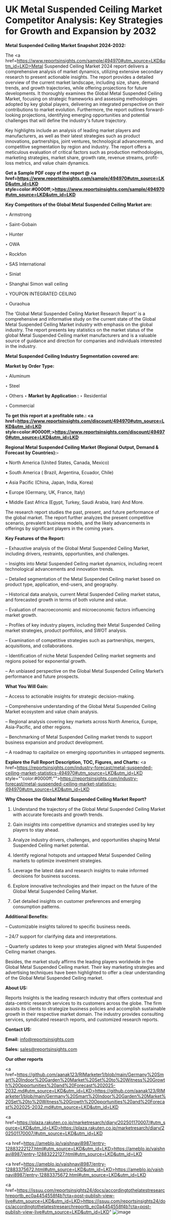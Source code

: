 # UK Metal Suspended Ceiling Market Competitor Analysis: Key Strategies for Growth and Expansion by 2032

<strong>Metal Suspended Ceiling Market Snapshot 2024-2032:</strong>

The <a href=https://www.reportsinsights.com/sample/494970#utm_source=LKD&utm_id=LKD>Metal Suspended Ceiling Market 2024 report</a> delivers a comprehensive analysis of market dynamics, utilizing extensive secondary research to present actionable insights. The report provides a detailed overview of the current market landscape, including size, share, demand trends, and growth trajectories, while offering projections for future developments. It thoroughly examines the Global Metal Suspended Ceiling Market, focusing on strategic frameworks and assessing methodologies adopted by key global players, delivering an integrated perspective on their contributions to market evolution. Furthermore, the report outlines forward-looking projections, identifying emerging opportunities and potential challenges that will define the industry's future trajectory.

Key highlights include an analysis of leading market players and manufacturers, as well as their latest strategies such as product innovations, partnerships, joint ventures, technological advancements, and competitive segmentation by region and industry. The report offers a meticulous evaluation of critical factors such as production methodologies, marketing strategies, market share, growth rate, revenue streams, profit-loss metrics, and value chain dynamics.

<strong>Get a Sample PDF copy of the report @ <a href=https://www.reportsinsights.com/sample/494970#utm_source=LKD&utm_id=LKD style=color:#0000ff;>https://www.reportsinsights.com/sample/494970#utm_source=LKD&utm_id=LKD</a></strong>

<strong>Key Competitors of the Global Metal Suspended Ceiling Market are:</strong>

‣ Armstrong

‣ Saint-Gobain

‣ Hunter

‣ OWA

‣ Rockfon

‣ SAS International

‣ Siniat

‣ Shanghai Simon wall ceiling

‣ YOUPON INTEGRATED CEILING

‣ Ouraohua

The ‘Global Metal Suspended Ceiling Market Research Report’ is a comprehensive and informative study on the current state of the Global Metal Suspended Ceiling Market industry with emphasis on the global industry. The report presents key statistics on the market status of the global Metal Suspended Ceiling market manufacturers and is a valuable source of guidance and direction for companies and individuals interested in the industry.

<strong>Metal Suspended Ceiling Industry Segmentation covered are:</strong>

<strong>Market by Order Type: </strong>

‣ Aluminum

‣ Steel

‣ Others
‣ 
<strong>Market by Application :</strong>
‣ Residential

‣ Commercial

<strong>To get this report at a profitable rate.: <a href=https://www.reportsinsights.com/discount/494970#utm_source=LKD&utm_id=LKD style=color:#0000ff;>https://www.reportsinsights.com/discount/494970#utm_source=LKD&utm_id=LKD</a></strong>

<strong>Regional Metal Suspended Ceiling Market (Regional Output, Demand &amp; Forecast by Countries):-</strong>

• North America (United States, Canada, Mexico)

• South America ( Brazil, Argentina, Ecuador, Chile)

• Asia Pacific (China, Japan, India, Korea)

• Europe (Germany, UK, France, Italy)

• Middle East Africa (Egypt, Turkey, Saudi Arabia, Iran) And More.

The research report studies the past, present, and future performance of the global market. The report further analyzes the present competitive scenario, prevalent business models, and the likely advancements in offerings by significant players in the coming years.

<strong>Key Features of the Report:</strong>

– Exhaustive analysis of the Global Metal Suspended Ceiling Market, including drivers, restraints, opportunities, and challenges.

– Insights into Metal Suspended Ceiling market dynamics, including recent technological advancements and innovation trends.

– Detailed segmentation of the Metal Suspended Ceiling market based on product type, application, end-users, and geography.

– Historical data analysis, current Metal Suspended Ceiling market status, and forecasted growth in terms of both volume and value.

– Evaluation of macroeconomic and microeconomic factors influencing market growth.

– Profiles of key industry players, including their Metal Suspended Ceiling market strategies, product portfolios, and SWOT analysis.

– Examination of competitive strategies such as partnerships, mergers, acquisitions, and collaborations.

– Identification of niche Metal Suspended Ceiling market segments and regions poised for exponential growth.

– An unbiased perspective on the Global Metal Suspended Ceiling Market’s performance and future prospects.

<strong>What You Will Gain:</strong>

– Access to actionable insights for strategic decision-making.

– Comprehensive understanding of the Global Metal Suspended Ceiling Market ecosystem and value chain analysis.

– Regional analysis covering key markets across North America, Europe, Asia-Pacific, and other regions.

– Benchmarking of Metal Suspended Ceiling market trends to support business expansion and product development.

– A roadmap to capitalize on emerging opportunities in untapped segments.

<strong>Explore the Full Report Description, TOC, Figures, and Charts:</strong>
<a href=https://reportsinsights.com/industry-forecast/metal-suspended-ceiling-market-statistics-494970#utm_source=LKD&utm_id=LKD style=""color:#0000ff;"">https://reportsinsights.com/industry-forecast/metal-suspended-ceiling-market-statistics-494970#utm_source=LKD&utm_id=LKD</a>

<strong>Why Choose the Global Metal Suspended Ceiling Market Report?</strong>

1. Understand the trajectory of the Global Metal Suspended Ceiling Market with accurate forecasts and growth trends.

2. Gain insights into competitive dynamics and strategies used by key players to stay ahead.

3. Analyze industry drivers, challenges, and opportunities shaping Metal Suspended Ceiling market potential.

4. Identify regional hotspots and untapped Metal Suspended Ceiling markets to optimize investment strategies.

5. Leverage the latest data and research insights to make informed decisions for business success.

6. Explore innovative technologies and their impact on the future of the Global Metal Suspended Ceiling Market.

7. Get detailed insights on customer preferences and emerging consumption patterns.

<strong>Additional Benefits:</strong>

– Customizable insights tailored to specific business needs.

– 24/7 support for clarifying data and interpretations.

– Quarterly updates to keep your strategies aligned with Metal Suspended Ceiling market changes.

Besides, the market study affirms the leading players worldwide in the Global Metal Suspended Ceiling market. Their key marketing strategies and advertising techniques have been highlighted to offer a clear understanding of the Global Metal Suspended Ceiling market.

<strong><strong>About US</strong>:</strong>

Reports Insights is the leading research industry that offers contextual and data-centric research services to its customers across the globe. The firm assists its clients to strategize business policies and accomplish sustainable growth in their respective market domain. The industry provides consulting services, syndicated research reports, and customized research reports.

<strong>Contact US:</strong>

<p class=><b>Email:</b> <a href=mailto:info@reportsinsights.com>info@reportsinsights.com</a></p>
<p class=><b>Sales:</b> <a href=mailto:sales@reportsinsights.com>sales@reportsinsights.com</a></p>

<strong>Our other reports</strong>

<a href=https://github.com/aanak123/RIMarketer1/blob/main/Germany%20Smart%20Indoor%20Garden%20Market%20Set%20to%20Witness%20Growth%20Opportunities%20and%20Forecast%202025-2032.md#utm_source=LKD&utm_id=LKD>https://github.com/aanak123/RIMarketer1/blob/main/Germany%20Smart%20Indoor%20Garden%20Market%20Set%20to%20Witness%20Growth%20Opportunities%20and%20Forecast%202025-2032.md#utm_source=LKD&utm_id=LKD</a>

<a href=https://plaza.rakuten.co.jp/marketresarch/diary/202501170007/#utm_source=LKD&utm_id=LKD>https://plaza.rakuten.co.jp/marketresarch/diary/202501170007/#utm_source=LKD&utm_id=LKD</a>

<a href=https://ameblo.jp/vaishnavi8987/entry-12883222127.html#utm_source=LKD&utm_id=LKD>https://ameblo.jp/vaishnavi8987/entry-12883222127.html#utm_source=LKD&utm_id=LKD</a>

<a href=https://ameblo.jp/vaishnavi8987/entry-12883375672.html#utm_source=LKD&utm_id=LKD>https://ameblo.jp/vaishnavi8987/entry-12883375672.html#utm_source=LKD&utm_id=LKD</a>

<a href=https://issuu.com/reportsinsights24/docs/accordingtothelatestresearchreportb_ec0a4454558f4b?cta=post-publish-view-live#utm_source=LKD&utm_id=LKD>https://issuu.com/reportsinsights24/docs/accordingtothelatestresearchreportb_ec0a4454558f4b?cta=post-publish-view-live#utm_source=LKD&utm_id=LKD</a>"
![image](https://github.com/user-attachments/assets/8193609c-7d26-4782-b7a7-8a962002884d)
